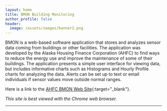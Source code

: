 ```yaml
---
layout: home
title: BMON Building Monitoring
author_profile: false
header:
  image: /assets/images/banner2.png
---
```


BMON is a web-based software application that stores and analyzes sensor data coming from buildings or other facilities. 
The application was developed by the Alaska Housing Finance Corporation (AHFC) 
to find ways to reduce the energy use and improve the maintenance of some of 
their buildings. The application presents a simple user interface for 
viewing data, but includes informative charts such as Histograms and 
Hourly Profile charts for analyzing the data. Alerts can be set up to text 
or email individuals if sensor values move outside normal ranges.

Here is a link to the [AHFC BMON Web Site](https://bms.ahfc.us){:target="_blank"}.

*This site is best viewed with the Chrome web browser.*

---
